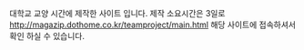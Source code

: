 대학교 교양 시간에 제작한 사이트 입니다.
제작 소요시간은 3일로 http://magazip.dothome.co.kr/teamproject/main.html 해당 사이트에 접속하셔서 확인 하실 수 있습니다.
